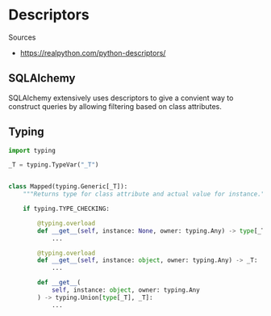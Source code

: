 # Descriptors

Sources

- https://realpython.com/python-descriptors/

## SQLAlchemy

SQLAlchemy extensively uses descriptors to give a convient way to construct queries by allowing filtering based on class attributes.

## Typing

```python
import typing

_T = typing.TypeVar("_T")


class Mapped(typing.Generic[_T]):
    """Returns type for class attribute and actual value for instance."""

    if typing.TYPE_CHECKING:

        @typing.overload
        def __get__(self, instance: None, owner: typing.Any) -> type[_T]:
            ...

        @typing.overload
        def __get__(self, instance: object, owner: typing.Any) -> _T:
            ...

        def __get__(
            self, instance: object, owner: typing.Any
        ) -> typing.Union[type[_T], _T]:
            ...
```
